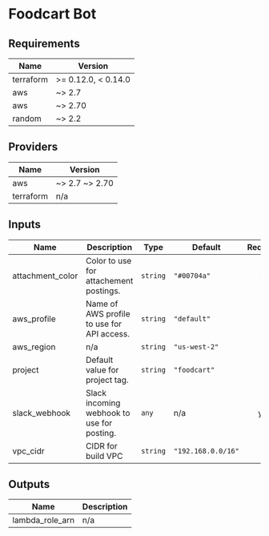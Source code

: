 # Foodcart Bot

<!-- BEGINNING OF PRE-COMMIT-TERRAFORM DOCS HOOK -->
## Requirements

| Name | Version |
|------|---------|
| terraform | >= 0.12.0, < 0.14.0 |
| aws | ~> 2.7 |
| aws | ~> 2.70 |
| random | ~> 2.2 |

## Providers

| Name | Version |
|------|---------|
| aws | ~> 2.7 ~> 2.70 |
| terraform | n/a |

## Inputs

| Name | Description | Type | Default | Required |
|------|-------------|------|---------|:--------:|
| attachment\_color | Color to use for attachement postings. | `string` | `"#00704a"` | no |
| aws\_profile | Name of AWS profile to use for API access. | `string` | `"default"` | no |
| aws\_region | n/a | `string` | `"us-west-2"` | no |
| project | Default value for project tag. | `string` | `"foodcart"` | no |
| slack\_webhook | Slack incoming webhook to use for posting. | `any` | n/a | yes |
| vpc\_cidr | CIDR for build VPC | `string` | `"192.168.0.0/16"` | no |

## Outputs

| Name | Description |
|------|-------------|
| lambda\_role\_arn | n/a |

<!-- END OF PRE-COMMIT-TERRAFORM DOCS HOOK -->